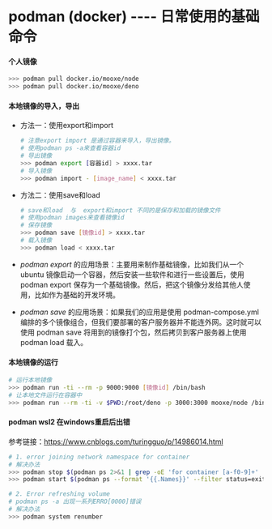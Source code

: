 # podman (docker) ---- 日常使用的基础命令

#### 个人镜像 
```bash
>>> podman pull docker.io/mooxe/node
>>> podman pull docker.io/mooxe/deno
```

#### 本地镜像的导入，导出
- 方法一：使用export和import
  ```bash
  # 注意export import 是通过容器来导入，导出镜像。
  # 使用podman ps -a来查看容器id
  # 导出镜像
  >>> podman export [容器id] > xxxx.tar
  # 导入镜像
  >>> podman import - [image_name] < xxxx.tar
  ```
- 方法二：使用save和load
  ```bash
  # save和load  与  export和import 不同的是保存和加载的镜像文件
  # 使用podman images来查看镜像id
  # 保存镜像
  >>> podman save [镜像id] > xxxx.tar
  # 载入镜像
  >>> podman load < xxxx.tar
  ```
- *podman export* 的应用场景：主要用来制作基础镜像，比如我们从一个 ubuntu 镜像启动一个容器，然后安装一些软件和进行一些设置后，使用 podman export 保存为一个基础镜像。然后，把这个镜像分发给其他人使用，比如作为基础的开发环境。

- *podman save* 的应用场景：如果我们的应用是使用 podman-compose.yml 编排的多个镜像组合，但我们要部署的客户服务器并不能连外网。这时就可以使用 podman save 将用到的镜像打个包，然后拷贝到客户服务器上使用 podman load 载入。

#### 本地镜像的运行
```bash 
# 运行本地镜像
>>> podman run -ti --rm -p 9000:9000 [镜像id] /bin/bash
# 让本地文件运行在容器中
>>> podman run --rm -ti -v $PWD:/root/deno -p 3000:3000 mooxe/node /bin/bash
```

#### podman wsl2 在windows重启后出错
参考链接：https://www.cnblogs.com/turingguo/p/14986014.html
```bash
# 1. error joining network namespace for container
# 解决办法
>>> podman stop $(podman ps 2>&1 | grep -oE 'for container [a-f0-9]+' | awk '$0=$NF')
>>> podman start $(podman ps --format '{{.Names}}' --filter status=exited)

# 2. Error refreshing volume
# podman ps -a 出现一系列ERRO[0000]错误
# 解决办法
>>> podman system renumber
```